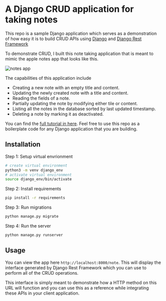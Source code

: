 # A Django CRUD application for taking notes

This repo is a sample Django application which serves as a demonstration of how easy it is to build CRUD APIs using [Django](https://www.djangoproject.com/) and [Django Rest Framework](https://www.django-rest-framework.org/)

To demonstrate CRUD, I built this note taking application that is meant to mimic the apple notes app that looks like this.

![notes app](https://uploads-ssl.webflow.com/5e0b0187743608fe07eecd0a/5fb0b9d425f3cd182e5e71e0_notesapp.png)

The capabilities of this application include
- Creating a new note with an empty title and content.
- Updating the newly created note with a title and content.
- Reading the fields of a note.
- Partially updating the note by modifying either tile or content.
- Listing all the notes in the database sorted by last updated timestamp.
- Deleting a note by marking it as deactivated.

You can find the [full tutorial in here](https://www.sankalpjonna.com/posts/building-a-django-crud-application-in-minutes). Feel free to use this repo as a boilerplate code for any Django application that you are building.

## Installation

Step 1: Setup virtual envrionment
```sh
# create virtual environment
python3 -m venv django_env
# activate virtual environment
source django_env/bin/activate
```

Step 2: Install requirements
```sh
pip install -r requirements
```

Step 3: Run migrations
```sh
python manage.py migrate
```
Step 4: Run the server
```sh
python manage.py runserver
```

## Usage

You can view the app here `http://localhost:8000/note`. This will display the interface generated by Django Rest Framework which you can use to perform all of the CRUD operations.

This interface is simply meant to demonstrate how a HTTP method on this URL will function and you can use this as a reference while integrating these APIs in your client application.
